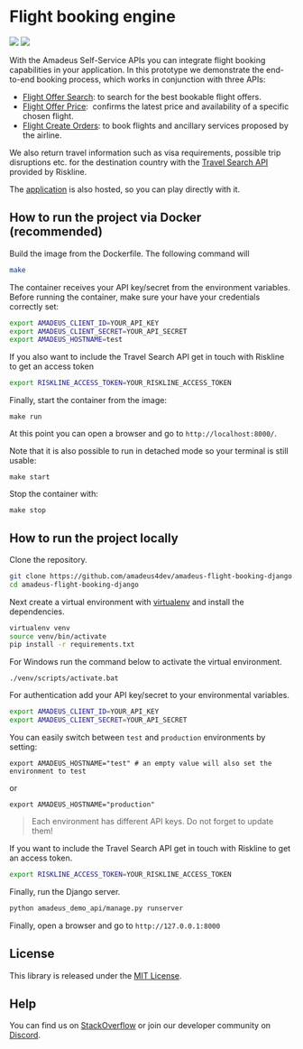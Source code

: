 # Flight booking engine

![](amadeus_demo_api/screenshots/amadeus-flight-booking-django.png)
![](amadeus_demo_api/screenshots/amadeus-flight-booking-django-2.png)

With the Amadeus Self-Service APIs you can integrate flight booking capabilities in your application. In this prototype we demonstrate the end-to-end booking process, which works in conjunction with three APIs:
* [Flight Offer Search](https://developers.amadeus.com/self-service/category/air/api-doc/flight-offers-search): to search for the best bookable flight offers.
* [Flight Offer Price](https://developers.amadeus.com/self-service/category/air/api-doc/flight-offers-price):  confirms the latest price and availability of a specific chosen flight.
* [Flight Create Orders](https://developers.amadeus.com/self-service/category/air/api-doc/flight-create-orders): to book flights and ancillary services proposed by the airline.

We also return travel information such as visa requirements, possible trip disruptions etc. for the destination country with the [Travel Search API](https://riskline.com/worldinsights/travel-search/api/)  provided by Riskline.

The [application](https://flight-booking-engine.azurewebsites.net/) is also hosted, so you can play directly with it. 

## How to run the project via Docker (recommended)

Build the image from the Dockerfile. The following command will 

```sh
make
```

The container receives your API key/secret from the environment variables.
Before running the container, make sure your have your credentials correctly
set:

```sh
export AMADEUS_CLIENT_ID=YOUR_API_KEY
export AMADEUS_CLIENT_SECRET=YOUR_API_SECRET
export AMADEUS_HOSTNAME=test
```

If you also want to include the Travel Search API get in touch with Riskline to get an access token

```sh
export RISKLINE_ACCESS_TOKEN=YOUR_RISKLINE_ACCESS_TOKEN
```

Finally, start the container from the image:

```
make run
```

At this point you can open a browser and go to `http://localhost:8000/`.

Note that it is also possible to run in detached mode so your terminal is still
usable:

```
make start
```

Stop the container with:

```
make stop
```

## How to run the project locally

Clone the repository.

```sh
git clone https://github.com/amadeus4dev/amadeus-flight-booking-django.git
cd amadeus-flight-booking-django
```

Next create a virtual environment with [virtualenv](https://virtualenv.pypa.io/en/stable/installation.html) and install the dependencies.

```sh
virtualenv venv
source venv/bin/activate
pip install -r requirements.txt
```

For Windows run the command below to activate the virtual environment.
``` 
./venv/scripts/activate.bat
```

For authentication add your API key/secret to your environmental variables.

```sh
export AMADEUS_CLIENT_ID=YOUR_API_KEY
export AMADEUS_CLIENT_SECRET=YOUR_API_SECRET
```

You can easily switch between `test` and `production` environments by setting:

```
export AMADEUS_HOSTNAME="test" # an empty value will also set the environment to test
```

or

```
export AMADEUS_HOSTNAME="production"
```


> Each environment has different API keys. Do not forget to update them!

If you want to include the Travel Search API get in touch with Riskline to get an access token.

```sh
export RISKLINE_ACCESS_TOKEN=YOUR_RISKLINE_ACCESS_TOKEN
```

Finally, run the Django server.

```sh
python amadeus_demo_api/manage.py runserver
```

Finally, open a browser and go to `http://127.0.0.1:8000`

## License

This library is released under the [MIT License](LICENSE).

## Help

You can find us on [StackOverflow](https://stackoverflow.com/questions/tagged/amadeus) or join our developer community on
[Discord](https://discord.gg/cVrFBqx).
